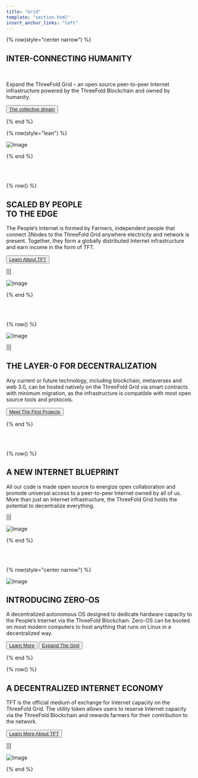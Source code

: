 ```yaml
---
title: "Grid"
template: "section.html"
insert_anchor_links: "left"
---
```





{% row(style="center narrow") %}

## **INTER-CONNECTING HUMANITY**

<br>

Expand the ThreeFold Grid – an open source peer-to-peer Internet infrastructure powered by the ThreeFold Blockchain and owned by humanity.


<button>[The collective dream](/deploy)</button>

{% end %}

{% row(style="lean") %}

![Image](/images/gride_header.png#mx-auto#mx-auto)

{% end %}

<br>
<br>

{% row() %}

## SCALED BY PEOPLE <br> TO THE EDGE

The People’s Internet is formed by Farmers, independent people that connect 3Nodes to the ThreeFold Grid anywhere electricity and network is present. Together, they form a globally distributed Internet infrastructure and earn income in the form of TFT.

<button>[Learn About TFT](/deploy)</button>

|||

![Image](/images/grid_scaled.png)

{% end %}


<br>
<br>

{% row() %}

![Image](/images/grid_people.jpg)

|||

## THE LAYER-0 FOR DECENTRALIZATION

Any current or future technology, including blockchain, metaverses and web 3.0, can be hosted natively on the ThreeFold Grid via smart contracts with minimum migration, as the infrastructure is compatible with most open source tools and protocols.

<button>[Meet The First Projects](/deploy)</button>


{% end %}


<br>
<br>

{% row() %}

## A NEW INTERNET BLUEPRINT

All our code is made open source to energize open collaboration and promote universal access to a peer-to-peer Internet owned by all of us. More than just an Internet infrastructure, the ThreeFold Grid holds the potential to decentralize everything.


|||

![Image](/images/grid_new_internet.jpg)

{% end %}


<br>
<br>


{% row(style="center narrow") %}

![Image](/images/zero_os.png#medium)

## **INTRODUCING ZERO-OS**

A decentralized autonomous OS designed to dedicate hardware capacity to the People’s Internet via the ThreeFold Blockchain. Zero-OS can be booted on most modern computers to host anything that runs on Linux in a decentralized way.


<button>[Learn More](/learn-more)</button>
<button>[Expand The Grid](/learn-more)</button>

{% end %}

{% row() %}

## A DECENTRALIZED INTERNET ECONOMY

TFT is the official medium of exchange for Internet capacity on the ThreeFold Grid. The utility token allows users to reserve Internet capacity via the ThreeFold Blockchain and rewards farmers for their contribution to the network.

<button>[Learn More About TFT](/deploy)</button>

|||

![Image](/images/grid_decenter.jpg)

{% end %}






